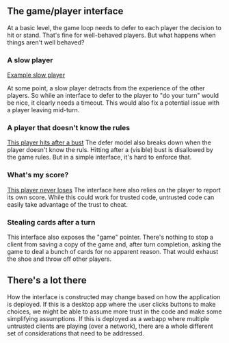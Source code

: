 ## The game/player interface

At a basic level, the game loop needs to defer to each player the decision to hit or stand. That's fine for well-behaved players.  But what happens when things aren't well behaved?

### A slow player
[Example slow player](/src/main/java/com/sweeneyb/blackjack/players/SlowPlayer.java)

At some point, a slow player detracts from the experience of the other players.  So while an interface to defer to the player to "do your turn" would be nice, it clearly needs a timeout.  This would also fix a potential issue with a player leaving mid-turn.

### A player that doesn't know the rules
[This player hits after a bust](/src/main/java/com/sweeneyb/blackjack/players/HitTooMuchPlayer.java)
The defer model also breaks down when the player doesn't know the ruls.  Hitting after a (visible) bust is disallowed by the game rules.  But in a simple interface, it's hard to enforce that.

### What's my score?
[This player never loses](/src/main/java/com/sweeneyb/blackjack/players/CheatingPlayer.java)
The interface here also relies on the player to report its own score.  While this could work for trusted code, untrusted code can easily take advantage of the trust to cheat.

### Stealing cards after a turn
This interface also exposes the "game" pointer.  There's nothing to stop a client from saving a copy of the game and, after turn completion, asking the game to deal a bunch of cards for no apparent reason.  That would exhaust the shoe and throw off other players.

## There's a lot there
How the interface is constructed may change based on how the application is deployed.  If this is a desktop app where the user clicks buttons to make choices, we might be able to assume more trust in the code and make some simplifying assumptions.
If this is deployed as a webapp where multiple untrusted clients are playing (over a network), there are a whole different set of considerations that need to be addressed. 
